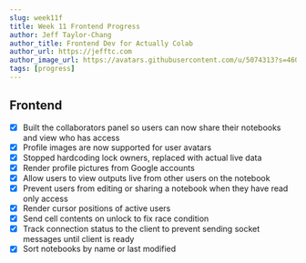 ```yaml
---
slug: week11f
title: Week 11 Frontend Progress
author: Jeff Taylor-Chang
author_title: Frontend Dev for Actually Colab
author_url: https://jefftc.com
author_image_url: https://avatars.githubusercontent.com/u/5074313?s=460&u=9dc3384482173ab6e158978936d42b440155007e&v=4
tags: [progress]
---
```


## Frontend

- [x] Built the collaborators panel so users can now share their notebooks and view who has access
- [x] Profile images are now supported for user avatars
- [x] Stopped hardcoding lock owners, replaced with actual live data
- [x] Render profile pictures from Google accounts
- [x] Allow users to view outputs live from other users on the notebook
- [x] Prevent users from editing or sharing a notebook when they have read only access
- [x] Render cursor positions of active users
- [x] Send cell contents on unlock to fix race condition
- [x] Track connection status to the client to prevent sending socket messages until client is ready
- [x] Sort notebooks by name or last modified
